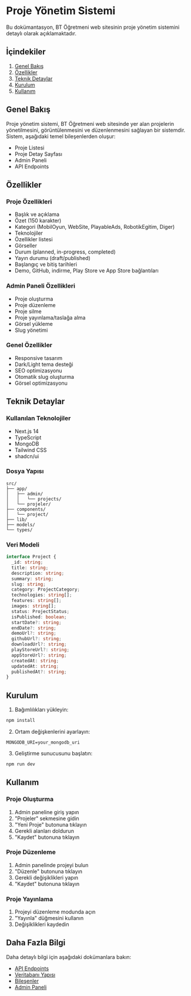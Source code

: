 # Proje Yönetim Sistemi

Bu dokümantasyon, BT Öğretmeni web sitesinin proje yönetim sistemini detaylı olarak açıklamaktadır.

## İçindekiler

1. [Genel Bakış](#genel-bakış)
2. [Özellikler](#özellikler)
3. [Teknik Detaylar](#teknik-detaylar)
4. [Kurulum](#kurulum)
5. [Kullanım](#kullanım)

## Genel Bakış

Proje yönetim sistemi, BT Öğretmeni web sitesinde yer alan projelerin yönetilmesini, görüntülenmesini ve düzenlenmesini sağlayan bir sistemdir. Sistem, aşağıdaki temel bileşenlerden oluşur:

- Proje Listesi
- Proje Detay Sayfası
- Admin Paneli
- API Endpoints

## Özellikler

### Proje Özellikleri

- Başlık ve açıklama
- Özet (150 karakter)
- Kategori (MobilOyun, WebSite, PlayableAds, RobotikEgitim, Diger)
- Teknolojiler
- Özellikler listesi
- Görseller
- Durum (planned, in-progress, completed)
- Yayın durumu (draft/published)
- Başlangıç ve bitiş tarihleri
- Demo, GitHub, indirme, Play Store ve App Store bağlantıları

### Admin Paneli Özellikleri

- Proje oluşturma
- Proje düzenleme
- Proje silme
- Proje yayınlama/taslağa alma
- Görsel yükleme
- Slug yönetimi

### Genel Özellikler

- Responsive tasarım
- Dark/Light tema desteği
- SEO optimizasyonu
- Otomatik slug oluşturma
- Görsel optimizasyonu

## Teknik Detaylar

### Kullanılan Teknolojiler

- Next.js 14
- TypeScript
- MongoDB
- Tailwind CSS
- shadcn/ui

### Dosya Yapısı

```
src/
├── app/
│   ├── admin/
│   │   └── projects/
│   └── projeler/
├── components/
│   └── project/
├── lib/
├── models/
└── types/
```

### Veri Modeli

```typescript
interface Project {
  _id: string;
  title: string;
  description: string;
  summary: string;
  slug: string;
  category: ProjectCategory;
  technologies: string[];
  features: string[];
  images: string[];
  status: ProjectStatus;
  isPublished: boolean;
  startDate?: string;
  endDate?: string;
  demoUrl?: string;
  githubUrl?: string;
  downloadUrl?: string;
  playStoreUrl?: string;
  appStoreUrl?: string;
  createdAt: string;
  updatedAt: string;
  publishedAt?: string;
}
```

## Kurulum

1. Bağımlılıkları yükleyin:
```bash
npm install
```

2. Ortam değişkenlerini ayarlayın:
```env
MONGODB_URI=your_mongodb_uri
```

3. Geliştirme sunucusunu başlatın:
```bash
npm run dev
```

## Kullanım

### Proje Oluşturma

1. Admin paneline giriş yapın
2. "Projeler" sekmesine gidin
3. "Yeni Proje" butonuna tıklayın
4. Gerekli alanları doldurun
5. "Kaydet" butonuna tıklayın

### Proje Düzenleme

1. Admin panelinde projeyi bulun
2. "Düzenle" butonuna tıklayın
3. Gerekli değişiklikleri yapın
4. "Kaydet" butonuna tıklayın

### Proje Yayınlama

1. Projeyi düzenleme modunda açın
2. "Yayınla" düğmesini kullanın
3. Değişiklikleri kaydedin

## Daha Fazla Bilgi

Daha detaylı bilgi için aşağıdaki dokümanlara bakın:

- [API Endpoints](./api-endpoints.md)
- [Veritabanı Yapısı](./database-structure.md)
- [Bileşenler](./components.md)
- [Admin Paneli](./admin-panel.md) 